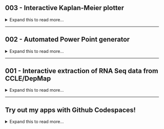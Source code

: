 
<h2> 003 - Interactive Kaplan-Meier plotter </h2>

<details><summary markdown="span"> Expand this to read more...</summary>
    <div class="two-columns">
        <div class="left-column-35">
            <p><strong> Summary </strong></p>
            <p class="justify-text"> During my graduate studies, I helped two bachelor's students working in my research group to do a small 
                project analyzing survival data from a breast cancer clinical trial. The aim was to assess any <strong>potential correlation</strong> 
                between <strong>higher patient survival</strong> and <strong>low expression of two genes simultaneously</strong>. <br><br>
                For this purpose, we retrieved data publicly available in <strong><a href="https://www.cbioportal.org/">cBioPortal</a></strong>, 
                and generated <strong>Kaplan-Meier survival curves</strong>. We focused on the <strong>METABRIC</strong> dataset containing 
                information for over <strong>2,500 patients</strong> and I generated tools in <strong>Jupyter/Colab notebooks</strong> and a 
                <strong>Streamlit app (see GIF --></strong>) to automate the creation of these plots with <strong>Python</strong>. <br><br>
                At the end of the project, we were able to identify <strong>less than 10 gene pairs</strong> showing the behavior of interest. That 
                information was used in combination with other data from different techniques (<i>in silico</i> and <i>in vitro</i>) to prioritize 
                further studies evaluating the effect of inhibtion of those genes in cancer cell models. <br><br>
            </p>
        </div>
        <div class="right-column-65">
            <br><br>
            <video width="100%" height="auto" autoplay loop muted><source src="Images_GIFs_Videos/Preview_003.mp4" type="video/mp4"></video> 
            <p class="center-text">The app was deployed to the Streamlit Community Cloud, <strong><a href="https://edrey05-st-app-001.streamlit.app/">Click here to check it out!</a></strong></p>
        </div>
    </div>
    <div class="two-columns">
        <div class="left-column-50">
                <p><strong> Problem </strong></p>
                <ul>
                    <li class="justify-text">We needed to generate around <strong>100 Kaplan-Meier plots</strong> (pairs of <strong>RET-other gene
                                            </strong>). </li>
                    <li class="justify-text">Each plot required to divide the dataset into <strong>4 groups</strong> to generate <strong>4 survival 
                                            curves</strong> (expression: <strong>low-low, low-high, high-low, high-high</strong>). </li>
                    <li class="justify-text">The clinical data (<strong>survival times and status</strong>) and the <strong>RNA Seq expression</strong> 
                                            data were in different datasets that have different structure, so pre-processing to both of them was required 
                                            before we could map the patient IDs. </li>
                    <li class="justify-text">We needed to screen all the plots generated but keep only the ones where the <strong>low-low curve</strong>
                                            was higher than the others, and retrieve relevant data such as <strong>CIs and time to 50% survival</strong> 
                                            to complement our analysis. </li>
                    <li class="justify-text">Since each clinical trial reports the data in a different way and not all have RNA Seq data, we chose the 
                                            best possible option for breast cancer (<strong><a href="https://www.cbioportal.org/study/summary?id=brca_metabric">METABRIC</a></strong>). </li> 
                    <li class="justify-text">In order to reuse our code for other breast cancer datasets or even different cancer types, we <strong>needed 
                                            to generalize the workflow</strong> as much as possible and <strong>make tools for reproducibility and 
                                            automation</strong>. </li>
                </ul>
        </div>
        <div class="right-column-50">
            <p><strong> Solution </strong></p>
            <ul> 
                <li class="justify-text">I learned how to use the <strong>KaplanMeierFitter</strong> module from the <strong>lifelines</strong> python 
                                        library to generate KM plots. </li>
                <li class="justify-text">I first generated a <strong>Google Colab notebook</strong> that was dataset-specific to produce batches of 
                                        <strong>40-50</strong> plots. This <strong>exclusively makes 4 groups</strong> from the original dataset based 
                                        on the expression of RET and one other gene, which required to manually write in the code all 40-50 names of the
                                        other gene (<strong><a href="https://user-images.githubusercontent.com/62916582/204424020-bae3613c-bf10-4a3b-9d50-beaf50ca8eee.gif" target="_blank">View tool</a></strong>). </li>
                <li class="justify-text">Then, I found a way to generalize some steps and created a <strong>Jupyter notebook</strong> that used
                                        <strong>ipywidgets</strong> to <strong>interactively get user inputs</strong>, allowing dynamic selection of 
                                        <strong>any measured variable</strong> to divide the dataset into <strong>2 or more groups</strong> and 
                                        re-plotting curves easily (<strong><a href="https://github.com/EdRey05/Resources_for_Mulligan_Lab/blob/de82796fe821b96c18ab0709018c02c3b02aba92/Tutorials/Preview_Interactive_KM.gif" target="_blank">View tool</a></strong>). </li>
                <li class="justify-text">Finally, I discovered <strong>Streamlit</strong> and adapted my interactive notebook to a <strong>data app</strong> 
                                        (GIF above) that used a similar approach but has <strong>more interactivy, improved outputs and better user                                                                                                         experience</strong>. </li>
                <li class="justify-text">Although the app works well for several datasets, I noticed <strong>high variability in the formatting of clinical
                                        trial data</strong>, and try to improve my app to generalize it more!. </li>
            </ul>
        </div>
    </div>
    <p><strong> Read the instructions and watch another demo of the Streamlit app here: <a href="https://github.com/EdRey05/Streamlit_projects/tree/main/003_KM_plotter">Demo_KM_plotter</a></strong></p>
</details>

<hr>

<h2> 002 - Automated Power Point generator</h2>

<details><summary markdown="span"> Expand this to read more...</summary>
    <div class="two-columns">
        <div class="left-column-35">
            <p><strong> Summary </strong></p>
            <p class="justify-text"> During my graduate studies, I performed <strong>fluorescence microscopy experiments</strong>, acquiring images of 
                cancer cells <i>in vitro</i>. Typical analysis involved <strong>co-localization</strong> between signals produced by proteins, or 
                <strong>object/particle counting</strong>. <br><br>
                For <strong>Proximity Ligation Assay (PLA)</strong> experiments, which evaluate <strong>protein-protein interactions</strong>, I used 
                a <strong>EVOS M7000 </strong> cell imager to automate the acquisition of thousands of images. I wrote scripts in <strong>Jython</strong> 
                (Python wrapper for Java) to automate image processing and analysis in the <strong>ImageJ/Fiji</strong> software. The outputs are a 
                <strong>csv file with the object count for each individual cell</strong> and pairs of <strong>fluorescence + object mask images</strong> 
                (the latter shows particles as colored blobs if met the criteria to be counted). <br><br>
                I designed a tool to <strong>consolidate all the outputs</strong> for each experimental group into a summary Power Point presentation so 
                we could validate the parameters using during the workflow. I automated the creation of slides using the <strong>python-pptx</strong> 
                library, designing a <strong>custom layout</strong> and inserting relevant information. I created first a tool in the form of a 
                <strong>Google Colab notebook</strong> and then as a <strong>Streamilt app</strong>. This tool helped me visualize outputs for <strong>
                almost 10,000 images</strong>, easily <strong>compare two quantification methods, and fully optimize the whole workflow</strong>. <br><br>
            </p>
        </div>
        <div class="right-column-65">
            <br><br>
            <img src="Images_GIFs_Videos/Preview_002.gif" alt="Streamlit Projects 002 GIF" />
            <p class="center-text">The app was deployed to the Streamlit Community Cloud, <strong><a href="https://edrey05-st-app-002.streamlit.app/">Click here to check it out!</a></strong></p>
        </div>
    </div>
    <div class="two-columns">
        <div class="left-column-50">
            <p class="justify-text"><strong> Problem </strong></p>
            <ul> 
                <li class="justify-text">Manually inserting, resizing, arranging and labeling all the images is incredibly <strong>time consuming and 
                                        prone to errors</strong>. </li>
                <li class="justify-text"><strong>ImageJ/Fiji is not fully compatible with Python 3 code</strong>, so I could not integrate a feasible 
                                        solution into my other Jython scripts. </li>
                <li class="justify-text">Each experimental group may be <strong>quantified by both methods, one or the other</strong>. </li>
                <li class="justify-text">Depending on the quantification type, the output <strong>csv may contain less/additional columns</strong>. </li>
                <li class="justify-text">The real image labels are in the csv alongside their count numbers, however, the fluorescence images are in one
                                        subdirectory and adds a "_2" to their name, whereas the object mask image is in a different subdirectory and adds
                                        a "_1" to their name (may be one or two sets of object masks, one for each quantification method used). </li>
                <li class="justify-text">Due to the large number of images quantified per experimental group (<strong>100-500</strong>) we needed an 
                                        <strong>efficient layout</strong>, balancing image visibility and number of slides (<strong>fewer slides = faster 
                                        review</strong>). </li>
                <li class="justify-text">Since our research group was planning on doing several more PLA experiments, <strong>automation</strong> was 
                                        essential. </li>
            </ul>
        </div>
        <div class="right-column-50">
            <p class="justify-text"><strong> Solution </strong></p>
            <ul> 
                <li class="justify-text">I manually tested different arrangements of images + labels in rows and columns until <strong>I set one layout 
                                        that best worked for the type and amount of data I had</strong> (see app info page). </li>
                <li class="justify-text">I <strong>measured and defined each item's coordinates</strong> and dove in the documentation of python-pptx to 
                                        figure out how to make that very specific layout (see app info page). </li>
                <li class="justify-text">I generated the neccesary code to scan through a zip file in search for csv files, then read the content and go back 
                                        to the root directory for that experimental group to find the pairs of images to insert. </li>
                <li class="justify-text">A big iterable is generated with names, counts, and image locations which are analyzed to separate in groups of
                                        up to 20 for a single slide (see app info).  </li>
                <li class="justify-text">I implemented this approach first in a <strong>Google Colab notebook</strong> (<strong><a href="https://user-images.githubusercontent.com/62916582/204415085-cc39bb7c-904e-487c-a16d-0d894c1e3249.gif" target="_blank">View tool</a></strong>) and then created a <strong>Streamlit app</strong> (GIF above). The app has the <strong>same functionality 
                                        </strong> but <strong>better user experience</strong>, especially to read additional info on the input/output and the 
                                        design of the slides. </li>
                <li class="justify-text">The app allows <strong>quick and easy automation</strong>, as the user only needs to upload a <strong>zip file with as 
                                        many experimental group folders as desired</strong> (with the outputs of my quantification script), and indicate the 
                                        quantification method in the app. </li>
            </ul>
        </div>
    </div>
    <p><strong> Read the instructions and watch another demo of the Streamlit app here: <a href="https://github.com/EdRey05/Streamlit_projects/tree/main/002_Automated_PPTX_PLA">Demo_PPTX_PLA</a></strong></p>
</details>

<hr>

<h2> 001 - Interactive extraction of RNA Seq data from CCLE/DepMap </h2>

<details><summary markdown="span"> Expand this to read more...</summary>
    <div class="two-columns">
        <div class="left-column-35">
            <p><strong> Summary </strong></p>
            <p class="justify-text"> During my graduate studies, I came across the <strong><a href="https://depmap.org/portal/ccle/">Cancer Cell Line 
                Encyclopedia</a></strong>, which is a project containing information on <strong>over 1,800 cell models</strong>, including <strong>RNA 
                Seq gene expression</strong> data (<strong>around 20,000 genes</strong>). <br><br>
                I created a basic tool as a <strong>Google Colab notebook</strong> (<strong><a href="https://user-images.githubusercontent.com/62916582/204422004-47fe5726-d92d-4193-bc6a-ea30b3a93cc1.gif">View tool</a></strong>) to search and retrieve only cell lines of interest (we usually only needed <10). However, years later I noticed that the dataset was 
                merged with the <strong>Achilles project</strong> to make the <strong><a href="https://depmap.org/portal/download/all/">DepMap project</a></strong>. 
                This added few more cell lines but several more datasets from diverse genomics, proteomics, and metabolomics assays. They also reshaped 
                datasets, reassigned IDs to make all datasets consistent, etc. I adapted my tool to work for the new version (<strong>at that time, 
                23Q2</strong>), and generated a similar notebook. <br><br>
                Finally, when I discovered <strong>Streamlit</strong> I built a data app to replicate my notebook tool. I realized how easy was to add 
                widgets and interactive plots that would allow not only to extract the data, but also to <strong>automate basic exploration and 
                visualization</strong> of the cell lines and gene expression in a very user-friendly manner. <br><br>
            </p>
        </div>
        <div class="right-column-65">
            <br><br>
            <img src="Images_GIFs_Videos/Preview_001.gif" alt="Streamlit Projects 001 GIF" />
            <p class="center-text">To see in full screen, right click on image and select "Open in new tab" </p>
        </div>
    </div>
    <div class="two-columns">
        <div class="left-column-50">
            <p class="justify-text"><strong> Problem </strong></p>
            <ul> 
                <li class="justify-text">The RNA Seq dataset is very large and it no longer has cell line names, as they were changed to Achilles IDs which are
                                        encoded in another file. </li>
                <li class="justify-text">We needed to pre-process both datasets before mapping the IDs, but asking the user to get the required files from the
                                        website was confusing and led to errors as the <strong>datasets change 2-4 times a year</strong>. </li>
                <li class="justify-text">The notebook tool required the user to have the required files already <strong>stored in a specific Google Drive folder 
                                        </strong> (or to have access to a Google account that had them). </li>
                <li class="justify-text">The notebook tool was <strong>only able to search based on cell line name</strong>, but sometimes we needed just to explore 
                                        what models are available for some tissues. </li>
                <li class="justify-text">The notebook tool only provided a <strong>simple view of the search results</strong> showing the cell line name followed 
                                        by tissue, no more information. </li>
                <li class="justify-text">While the notebook tool provided some degree of automation, it was not easy to de-select cell lines and <strong>only gave 
                                        the raw data for the user to plot or analyze</strong>. </li>
            </ul>
        </div>
        <div class="right-column-50">
            <p class="justify-text"><strong> Solution </strong></p>
            <ul> 
                <li class="justify-text">I set the Streamlit app to <strong>automatically download the required files</strong> for the current release at the time 
                                        (<strong>23Q2</strong>). It takes like a minute or two, but the user does not need any Google account, nor to upload anything
                                        to be able to use the app. </li>
                <li class="justify-text">The pre-processing is tailored to that specific data release and caches the prepared dataframe to improve efficiency. </li>
                <li class="justify-text">I <strong>added a second search mode</strong>, so the user can search names of cell lines (or parts of them), and also search
                                        by tissue type. </li>
                <li class="justify-text">The app displays more interactive search results, allowing to check boxes of cell lines to keep (instead of intering numbers)
                                        and I provide the <strong>Achilles ID, clean cell line name, tissue type and cancer type</strong>. </li>
                <li class="justify-text">The csv output is the same as the notebook tool, however, the app has several widgets to preview the selected data. </li>
                <li class="justify-text">Although it is not perfect, the preview area <strong>shows the generated dataset</strong> and lets the user easily <strong>type 
                                        in genes of interest to make a bar chart or a heatmap</strong>. These visualizations are interactive (plotly) and the user can 
                                        take snapshots if needed. </li>
            </ul>
        </div>
    </div>
    <p><strong> <u>NOTE:</u> I am not planning on deploying my app to a hosted server (for now), it runs locally or in Github Codespaces (see last section).</strong></p>
    <p><strong> Read the instructions and watch another demo of the Streamlit app here: <a href="https://github.com/EdRey05/Streamlit_projects/tree/main/001_RNA_expression_DepMap">Demo_RNA_DepMap</a></strong></p>
</details>

<hr>

<h2> Try out my apps with Github Codespaces! </h2>

<details><summary markdown="span"> Expand this to read more...</summary>
    <div class="two-columns">
        <div class="left-column-35">
            <br>
            <p class="justify-text"> If you have a Github account, you can create a <strong>Github Codespace</strong> with all the requirements to 
                run my apps. You only have to log into you account, click on the button below, create your Codespace (<strong>we all have 60h of 
                free usage per month!</strong>), and follow the instructions in this video→. <br><br>
                ***Due to size limits, I did everything in the video quickly but added notes so pause, read and see where I clicked! <br><br></p>
            <div class="center-text">
                <a href="https://codespaces.new/EdRey05/Streamlit_projects?quickstart=1" target="_blank">
                    <img src="https://github.com/codespaces/badge.svg" alt="Open in GitHub Codespaces">
                </a>
            </div>
            <br>
            <p class="justify-text"><strong>Download sample files to test the apps:</strong></p>
            <p class="justify-text">(button on the right side, by the pencil)</p>
            <ul>
                <li class="justify-text">App 001 - Does not require.</li>
                <li class="justify-text"><strong><a href="https://github.com/EdRey05/Streamlit_projects/blob/main/Test_units/Project%20002/Data_Both.zip">App 002</a></strong> - Rename to "data.zip" first.</li>
                <li class="justify-text"><strong><a href="https://github.com/EdRey05/Streamlit_projects/blob/main/Test_units/Project%20003/clinical_METABRIC.txt">App 003</a></strong> - Rename to "clinical.txt"                                             first.</li>
            </ul>
        </div>
        <div class="right-column-65">
            <br>
            <video width="100%" height="auto" controls><source src="Images_GIFs_Videos/Demo_Codespaces.mp4" type="video/mp4"></video>
        </div>
    </div>
</details>
